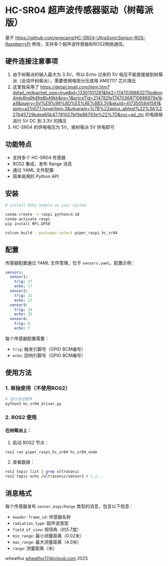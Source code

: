 # HC-SR04 超声波传感器驱动（树莓派版）

基于 https://github.com/engcang/HC-SR04-UltraSonicSensor-ROS-RaspberryPi 修改，支持多个超声波传感器和ROS2网络通信。

## 硬件连接注意事项

1. 由于树莓派的输入最大为 3.3V，所以 Echo 过来的 5V 电压不能直接接到树莓派（会烧坏树莓派），需要使用电阻分压或用 AMS1117 芯片降压
2. 这里我采用了 https://detail.tmall.com/item.htm?detail_redpacket_pop=true&id=13301101281&ltk2=1747036883275pdkov4mb4hg9td9q8b49kk&ns=1&priceTId=214782fe17470368710688979e1ba4&query=5V%E9%99%8D%E5%8E%8B3.3V&skuId=4173505841581&spm=a21n57.1.hoverItem.3&utparam=%7B%22aplus_abtest%22%3A%227b45729bdea65b47781027bf9e88793e%22%7D&xxc=ad_ztc 的电路板进行 5V DC 到 3.3V 的降压
3. HC-SR04 的供电电压为 5V，接树莓派 5V 供电即可

## 功能特点

- 支持多个 HC-SR04 传感器
- ROS2 集成，发布 Range 消息
- 通过 YAML 文件配置
- 简单易用的 Python API

## 安装

```bash
# install ROS2 humble on your system

conda create -n raspi python=3.10
conda activate raspi
pip install RPi.GPIO

```

```bash
colcon build --packages-select piper_raspi_hc_sr04
```

## 配置

传感器配置通过 YAML 文件管理，位于 `sensors.yaml`。配置示例：

```yaml
sensors:
  sensor1:
    trig: 27
    echo: 17
  sensor2:
    trig: 22
    echo: 23
  sensor3:
    trig: 24
    echo: 25
  sensor4:
    trig: 8
    echo: 7
```

每个传感器配置需要：
- `trig`: 触发引脚号（GPIO BCM编号）
- `echo`: 回响引脚号（GPIO BCM编号）

## 使用方法

### 1. 单独使用（不使用ROS2）

```bash
# 运行测试程序
python3 hc_sr04_driver.py
```

### 2. ROS2 使用

#### 在树莓派上：

1. 启动 ROS2 节点：
```bash
ros2 run piper_raspi_hc_sr04 hc_sr04_node
```

2. 查看数据：
```bash
ros2 topic list | grep ultrasonic
ros2 topic echo /ultrasonic/sensor1 # 1,2,...
```

## 消息格式

每个传感器发布 `sensor_msgs/Range` 类型的消息，包含以下信息：
- `header.frame_id`: 传感器名称
- `radiation_type`: 超声波类型
- `field_of_view`: 视场角（约5.7度）
- `min_range`: 最小测量距离（0.02米）
- `max_range`: 最大测量距离（4.0米）
- `range`: 测量距离（米）

wheatfox wheatfox17@icloud.com 2025